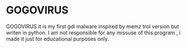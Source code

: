 # GOGOVIRUS
GOGOVIRUS it is my first gdi malware inspired by memz trol version but writen in python. I am not responsible for any missuse of this program , i made it just for educational purposes only.
